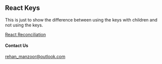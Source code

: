 React Keys
--

This is just to show the difference between using the keys with children and not using the keys.


[React Reconciliation](https://facebook.github.io/react/docs/reconciliation.html#recursing-on-children)

#### Contact Us
[rehan_manzoor@outlook.com](mailto://rehan_manzoor@outlook.com)